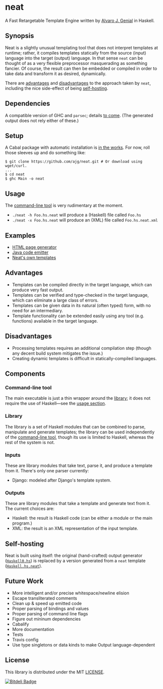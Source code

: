 neat
====

A Fast Retargetable Template Engine written by [Alvaro J. Genial](http://alva.ro) in Haskell.

Synopsis
--------

Neat is a slightly unusual templating tool that does not interpret templates at runtime; rather, it compiles templates statically from the source (input) language into the target (output) language. In that sense `neat` can be thought of as a very flexible preprocessor masquerading as something fancier. Of course, the result can then be embedded or compiled in order to take data and transform it as desired, dynamically.

There are [advantages](#advantages) and [disadvantages](#disadvantages) to the approach taken by `neat`, including the nice side-effect of being [self-hosting](#self-hosting).

Dependencies
------------

A compatible version of GHC and `parsec`; details [to come](#future-work). (The generated output does not rely either of these.)

Setup
-----

A Cabal package with automatic installation is [in the works](#future-work). For now, roll those sleeves up and do something like:

```shell
$ git clone https://github.com/ajg/neat.git # Or download using wget/curl.
...
$ cd neat
$ ghc Main -o neat
```

Usage
-----

The [command-line tool](#command-line-tool) is very rudimentary at the moment.

 - `./neat -h Foo.hs.neat` will produce a (Haskell) file called `Foo.hs`
 - `./neat -x Foo.hs.neat` will produce an (XML) file called `Foo.hs.neat.xml`

Examples
--------

 - [HTML page generator](./Example/HTML/Page.hs.neat)
 - [Java code emitter](./Example/Java/Emitter.hs.neat)
 - [Neat's own templates](#self-hosting)

Advantages
----------

 - Templates can be compiled directly in the target language, which can produce very fast output.
 - Templates can be verified and type-checked in the target language, which can eliminate a large class of errors.
 - Templates can be given data in its natural (often typed) form, with no need for an intermediary.
 - Template functionality can be extended easily using any tool (e.g. functions) available in the target language.

Disadvantages
-------------

 - Processing templates requires an additional compilation step (though any decent build system mitigates the issue.)
 - Creating dynamic templates is difficult in statically-compiled languages.

Components
----------

### Command-line tool

The main executable is just a thin wrapper around the [library](#library); it does not require the use of Haskell—see the [usage section](#usage).

### Library

The library is a set of Haskell modules that can be combined to parse, manipulate and generate templates; the library can be used independently of the [command-line tool](#command-line-tool), though its use is limited to Haskell, whereas the rest of the system is not.

### Inputs

These are library modules that take text, parse it, and produce a template from it. There's only one parser currently:

 - Django: modeled after Django's template system.

### Outputs

These are library modules that take a template and generate text from it. The current choices are:

 - Haskell: the result is Haskell code (can be either a module or the main program.)
 - XML: the result is an XML representation of the input template.

Self-hosting
------------

Neat is built using itself: the original (hand-crafted) output generator ([`Haskell0.hs`](./Text/Neat/Outputs/Haskell0.hs)) is replaced by a version generated from a `neat` template ([`Haskell.hs.neat`](./Text/Neat/Outputs/Haskell.hs.neat)).

Future Work
-----------

 - More intelligent and/or precise whitespace/newline elision
 - Escape transliterated comments
 - Clean up & speed up emitted code
 - Proper parsing of bindings and values
 - Proper parsing of command line flags
 - Figure out mininum dependencies
 - Cabalify
 - More documentation
 - Tests
 - Travis config
 - Use type singletons or data kinds to make Output language-dependent

License
-------

This library is distributed under the MIT [LICENSE](./LICENSE).


[![Bitdeli Badge](https://d2weczhvl823v0.cloudfront.net/ajg/neat/trend.png)](https://bitdeli.com/free "Bitdeli Badge")
